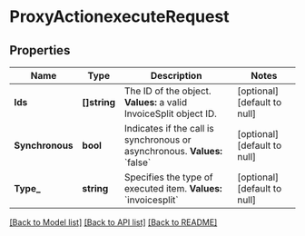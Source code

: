 # ProxyActionexecuteRequest

## Properties
Name | Type | Description | Notes
------------ | ------------- | ------------- | -------------
**Ids** | **[]string** | The ID of the object. **Values:** a valid InvoiceSplit object ID.  | [optional] [default to null]
**Synchronous** | **bool** | Indicates if the call is synchronous or asynchronous. **Values:** &#x60;false&#x60;  | [optional] [default to null]
**Type_** | **string** | Specifies the type of executed item. **Values:** &#x60;invoicesplit&#x60;  | [optional] [default to null]

[[Back to Model list]](../README.md#documentation-for-models) [[Back to API list]](../README.md#documentation-for-api-endpoints) [[Back to README]](../README.md)


